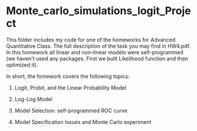 # Monte_carlo_simulations_logit_Project
 
This folder includes my code for one of the homeworks for Advanced Quantitative Class. The full description of the task you may find in HW4.pdf. In this homework all linear and non-linear models were self-programmed (we haven't used any packages. First we built Likelihood function and then optimized it). 

In short, the fomework covers the following topics:

1. Logit, Probit, and the Linear Probability Model

2. Log-Log Model

3. Model Selection: self-programmed ROC curve 

4. Model Specification Issues and Monte Carlo experiment



